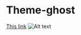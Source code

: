 Theme-ghost
===========

  [This link](https://ghost.org/assets/logos-d976c73a12a1a34a3db6be321db81f71.png)
  ![Alt text](https://ghost.org/assets/logos-d976c73a12a1a34a3db6be321db81f71.png)
